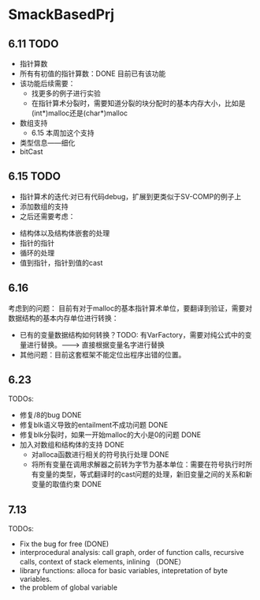 # SmackBasedPrj
## 6.11 TODO
* 指针算数
 * 所有有初值的指针算数：DONE 目前已有该功能
  * 该功能后续需要：
    - 找更多的例子进行实验
    - 在指针算术分裂时，需要知道分裂的块分配时的基本内存大小，比如是(int*)malloc还是(char*)malloc
* 数组支持
  - 6.15 本周加这个支持
* 类型信息——细化
* bitCast


## 6.15 TODO
* 指针算术的迭代:对已有代码debug，扩展到更类似于SV-COMP的例子上
* 添加数组的支持
*  之后还需要考虑：
 - 结构体以及结构体嵌套的处理
 - 指针的指针
 - 循环的处理
 - 值到指针，指针到值的cast

## 6.16 
考虑到的问题：
目前有对于malloc的基本指针算术单位，要翻译到验证，需要对数据结构的基本内存单位进行转换：
- 已有的变量数据结构如何转换？TODO: 有VarFactory，需要对纯公式中的变量进行替换。---> 直接根据变量名字进行替换
- 其他问题：目前这套框架不能定位出程序出错的位置。

## 6.23 
TODOs:
- 修复/8的bug DONE
- 修复blk语义导致的entailment不成功问题 DONE
- 修复blk分裂时，如果一开始malloc的大小是0的问题 DONE
- 加入对数组和结构体的支持 DONE
  - 对alloca函数进行相关的符号执行处理 DONE
  - 将所有变量在调用求解器之前转为字节为基本单位：需要在符号执行时所有变量的类型，等式翻译时的cast问题的处理，新旧变量之间的关系和新变量的取值约束 DONE

## 7.13
TODOs:
- Fix the bug for free (DONE)
- interprocedural analysis: call graph, order of function calls, recursive calls, context of stack elements, inlining （DONE）
- library functions: alloca for basic variables, intepretation of byte variables.
- the problem of global variable
